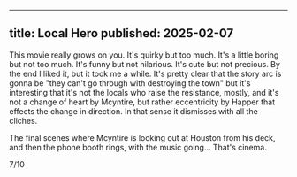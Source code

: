 ----
title: Local Hero
published: 2025-02-07
----

This movie really grows on you. It's quirky but too much. It's a little boring but not too much. It's funny but not hilarious. It's cute but not precious. By the end I liked it, but it took me a while. It's pretty clear that the story arc is gonna be "they can't go through with destroying the town" but it's interesting that it's not the locals who raise the resistance, mostly, and it's not a change of heart by Mcyntire, but rather eccentricity by Happer that effects the change in direction. In that sense it dismisses with all the cliches.

The final scenes where Mcyntire is looking out at Houston from his deck, and then the phone booth rings, with the music going... That's cinema.

7/10
